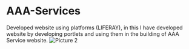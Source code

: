 # AAA-Services
 Developed website using platforms (LIFERAY), in this I have developed website by developing portlets and using them in the building of AAA Service website.
![Picture 2](https://user-images.githubusercontent.com/95746746/190978212-bf2be859-d4d3-4299-a36e-c5e3765bf3b1.png)
